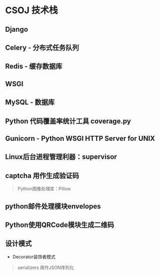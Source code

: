 # CSOJ 技术栈
## Django
## Celery - 分布式任务队列
## Redis - 缓存数据库
## WSGI
## MySQL - 数据库
## Python 代码覆盖率统计工具 coverage.py
## Gunicorn - Python WSGI HTTP Server for UNIX
## Linux后台进程管理利器：supervisor
## captcha 用作生成验证码
>Python图像处理库：Pillow
## python邮件处理模块envelopes
## Python使用QRCode模块生成二维码
## 设计模式
- Decorator装饰者模式
> serializers 用作JSON序列化
